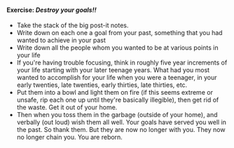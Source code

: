 #### Exercise: _Destroy your goals!!_
 - Take the stack of the big post-it notes.
 - Write down on each one a goal from your past, something that you had wanted to achieve in your past
 - Write down all the people whom you wanted to be at various points in your life
 - If you're having trouble focusing, think in roughly five year increments of your life starting with your later teenage years. What  had you most wanted to accomplish for your life when you were a teenager, in your early twenties, late twenties, early thirties, late thirties, etc.
 - 	Put them into a bowl and light them on fire (if this seems extreme or unsafe, rip each one up until they're basically illegible), then get rid of the waste.  Get it out of your home.
 -  Then when you toss them in the garbage (outside of your home), and verbally (out loud) wish them all well.  Your goals have served you well in the past.  So thank them.  But they are now no longer with you.  They now no longer chain you. You are reborn.


